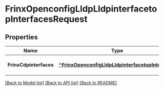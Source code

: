 # FrinxOpenconfigLldpLldpinterfacetopInterfacesRequest

## Properties
Name | Type | Description | Notes
------------ | ------------- | ------------- | -------------
**FrinxCdpinterfaces** | [***FrinxOpenconfigLldpLldpinterfacetopInterfaces**](frinx.openconfig.lldp.lldpinterfacetop.Interfaces.md) |  | [optional] [default to null]

[[Back to Model list]](../README.md#documentation-for-models) [[Back to API list]](../README.md#documentation-for-api-endpoints) [[Back to README]](../README.md)


